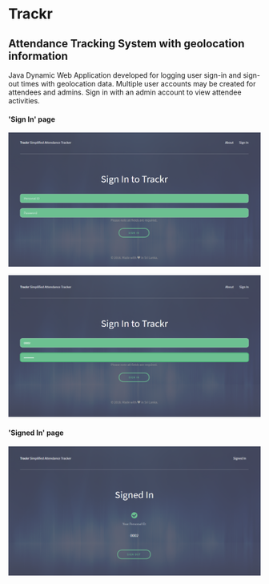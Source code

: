 # Trackr
## Attendance Tracking System with geolocation information

Java Dynamic Web Application developed for logging user sign-in and sign-out times with geolocation data.
Multiple user accounts may be created for attendees and admins. Sign in with an admin account to view attendee activities.

#### 'Sign In' page
![screenshot_1](screenshots/img1.png)

![screenshot_2](screenshots/img2.png)


#### 'Signed In' page
![screenshot_3](screenshots/img3.png)
